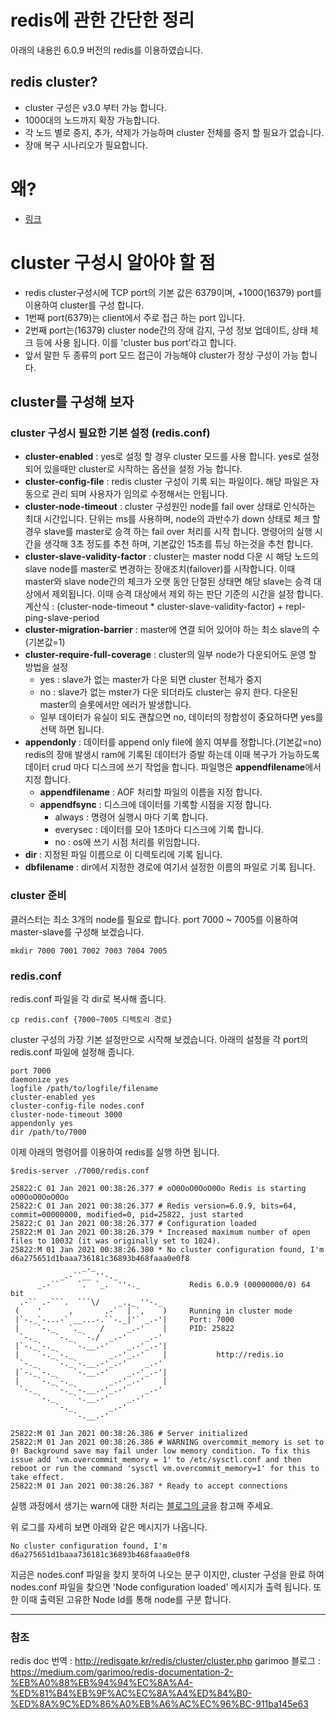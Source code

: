 # redis에 관한 간단한 정리


아래의 내용읜 6.0.9 버전의 redis를 이용하였습니다.


## redis cluster?

* cluster 구성은 v3.0 부터 가능 합니다.
* 1000대의 노드까지 확장 가능합니다.
* 각 노드 별로 중지, 추가, 삭제가 가능하며 cluster 전체를 중지 할 필요가 없습니다.
* 장애 복구 시나리오가 필요합니다.

# 왜?
* [링크](http://redisgate.kr/redis/cluster/cluster_introduction.php)

# cluster 구성시 알아야 할 점
* redis cluster구성시에 TCP port의 기본 값은 6379이며, +1000(16379) port를 이용하여 cluster를 구성 합니다.
* 1번째 port(6379)는 client에서 주로 접근 하는 port 입니다.
* 2번째 port는(16379) cluster node간의 장애 감지, 구성 정보 업데이트, 상태 체크 등에 사용 됩니다. 이를 'cluster bus port'라고 합니다.
* 앞서 말한 두 종류의 port 모드 접근이 가능해야 cluster가 정상 구성이 가능 합니다.

## cluster를 구성해 보자

###  cluster 구성시 필요한 기본 설정 (redis.conf)
* **cluster-enabled** : yes로 설정 할 경우 cluster 모드를 사용 합니다. yes로 설정 되어 있을때만 cluster로 시작하는 옵션을 설정 가능 합니다.
* **cluster-config-file** : redis cluster 구성이 기록 되는 파일이다. 해당 파일은 자동으로 관리 되며 사용자가 임의로 수정해서는 안됩니다.
* **cluster-node-timeout** : cluster 구성원인 node를 fail over 상태로 인식하는 최대 시간입니다. 단위는 ms를 사용하며, node의 과반수가 down 상태로 체크 할 경우 slave를 master로 승격 하는 fail over 처리를 시작 합니다.
명령어의 실행 시간을 생각해 3초 정도를 추천 하며, 기본값인 15초를 튜닝 하는것을 추천 합니다.
* **cluster-slave-validity-factor** : cluster는 master nodd 다운 시 해당 노드의 slave node를 master로 변경하는 장애조치(failover)를 시작합니다.  이때 master와 slave node간의 체크가 오랫 동안 단절된 상태면 해당 slave는 승격 대상에서 제외됩니다. 이때 승격 대상에서 제외 하는 판단 기준의 시간을 설정 합니다.
계산식 : (cluster-node-timeout * cluster-slave-validity-factor) + repl-ping-slave-period
* **cluster-migration-barrier** : master에 연결 되어 있어야 하는 최소 slave의 수 (기본값=1)
* **cluster-require-full-coverage** : cluster의 일부 node가 다운되어도 운영 할 방법을 설정
    * yes : slave가 없는 master가 다운 되면 cluster 전체가 중지
    * no : slave가 없는 mster가 다운 되더라도 cluster는 유지 한다. 다운된 master의 슬롯에서만 에러가 발생합니다.
    * 일부 데이터가 유실이 되도 괜찮으면 no, 데이터의 정합성이 중요하다면 yes를 선택 하면 됩니다.
* **appendonly** : 데이터를 append only file에 쓸지 여부를 정합니다.(기본값=no)
redis의 장애 발생시 ram에 기록된 데이터가 증발 하는데 이때 복구가 가능하도록 데이터 crud 마다 디스크에 쓰기 작업을 합니다.
파일명은 **appendfilename**에서 지정 합니다.
    * **appendfilename** : AOF 처리할 파일의 이름을 지정 합니다.
    * **appendfsync** : 디스크에 데이터를 기록할 시점을 지정 합니다.
        * always : 명령어 실행시 마다 기록 합니다.
        * everysec : 데이터를 모아 1초마다 디스크에 기록 합니다.
        * no : os에 쓰기 시점 처리를 위임합니다.
* **dir** : 지정된 파일 이름으로 이 디렉토리에 기록 됩니다.
* **dbfilename** : dir에서 지정한 경로에 여기서 설정한 이름의 파일로 기록 됩니다.

### cluster 준비
클러스터는 최소 3개의 node를 필요로 합니다.
port 7000 ~ 7005를 이용하여 master-slave를 구성해 보겠습니다.
```
mkdir 7000 7001 7002 7003 7004 7005
```
### redis.conf
redis.conf 파일을 각 dir로 복사해 줍니다.
```
cp redis.conf {7000~7005 디렉토리 경로}
```

cluster 구성의 가장 기본 설정만으로 시작해 보겠습니다.
아래의 설정을 각 port의 redis.conf 파일에 설정해 줍니다.
```
port 7000
daemonize yes
logfile /path/to/logfile/filename
cluster-enabled yes
cluster-config-file nodes.conf
cluster-node-timeout 3000
appendonly yes
dir /path/to/7000
```

이제 아래의 명령어를 이용하여 redis를 실행 하면 됩니다.
```
$redis-server ./7000/redis.conf

25822:C 01 Jan 2021 00:38:26.377 # oO0OoO0OoO0Oo Redis is starting oO0OoO0OoO0Oo
25822:C 01 Jan 2021 00:38:26.377 # Redis version=6.0.9, bits=64, commit=00000000, modified=0, pid=25822, just started
25822:C 01 Jan 2021 00:38:26.377 # Configuration loaded
25822:M 01 Jan 2021 00:38:26.379 * Increased maximum number of open files to 10032 (it was originally set to 1024).
25822:M 01 Jan 2021 00:38:26.380 * No cluster configuration found, I'm d6a275651d1baaa736181c36893b468faaa0e0f8
                _._                                                  
           _.-``__ ''-._                                             
      _.-``    `.  `_.  ''-._           Redis 6.0.9 (00000000/0) 64 bit
  .-`` .-```.  ```\/    _.,_ ''-._                                   
 (    '      ,       .-`  | `,    )     Running in cluster mode
 |`-._`-...-` __...-.``-._|'` _.-'|     Port: 7000
 |    `-._   `._    /     _.-'    |     PID: 25822
  `-._    `-._  `-./  _.-'    _.-'                                   
 |`-._`-._    `-.__.-'    _.-'_.-'|                                  
 |    `-._`-._        _.-'_.-'    |           http://redis.io        
  `-._    `-._`-.__.-'_.-'    _.-'                                   
 |`-._`-._    `-.__.-'    _.-'_.-'|                                  
 |    `-._`-._        _.-'_.-'    |                                  
  `-._    `-._`-.__.-'_.-'    _.-'                                   
      `-._    `-.__.-'    _.-'                                       
          `-._        _.-'                                           
              `-.__.-'                                               

25822:M 01 Jan 2021 00:38:26.386 # Server initialized
25822:M 01 Jan 2021 00:38:26.386 # WARNING overcommit_memory is set to 0! Background save may fail under low memory condition. To fix this issue add 'vm.overcommit_memory = 1' to /etc/sysctl.conf and then reboot or run the command 'sysctl vm.overcommit_memory=1' for this to take effect.
25822:M 01 Jan 2021 00:38:26.387 * Ready to accept connections

```
실행 과정에서 생기는 warn에 대한 처리는 [블로그의 글](https://steady-hello.tistory.com/68?category=829726)을 참고해 주세요.

위 로그를 자세히 보면 아래와 같은 메시지가 나옵니다.
```
No cluster configuration found, I'm d6a275651d1baaa736181c36893b468faaa0e0f8
```
지금은 nodes.conf 파일을 찾지 못하여 나오는 문구 이지만, cluster 구성을 완료 하여 nodes.conf 파일을 찾으면 'Node configuration loaded' 메시지가 출력 됩니다.
또한 이때 출력된 고유한 Node Id를 통해 node를 구분 합니다.





---

### 참조 
redis doc 번역 : http://redisgate.kr/redis/cluster/cluster.php
garimoo 블로그 : https://medium.com/garimoo/redis-documentation-2-%EB%A0%88%EB%94%94%EC%8A%A4-%ED%81%B4%EB%9F%AC%EC%8A%A4%ED%84%B0-%ED%8A%9C%ED%86%A0%EB%A6%AC%EC%96%BC-911ba145e63